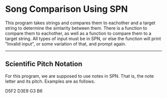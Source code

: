 # Song Comparison Using SPN

This program takes strings and compares them to eachother and a target string to determine
the simlarity between them. There is a function to compare them to eachother, as well as
a function to compare them to a target string. All types of input must be in SPN, or else
the function will print "Invalid input", or some variation of that, and prompt again.

<hr>

## Scientific Pitch Notation

For this program, we are supposed to use notes in SPN. That is, the note letter
and its pitch. Examples are as follows.

D5F2
D3E9
G3
B6
